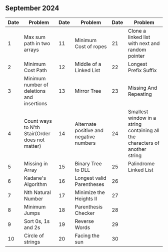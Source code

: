 ## September 2024

| Date | Problem                                         | Date | Problem                                 | Date | Problem                                                                     |
| ---- | ----------------------------------------------- | ---- | --------------------------------------- | ---- | --------------------------------------------------------------------------- |
| 1    | Max sum path in two arrays                      | 11   | Minimum Cost of ropes                   | 21   | Clone a linked list with next and random pointer                            |
| 2    | Minimum Cost Path                               | 12   | Middle of a Linked List                 | 22   | Longest Prefix Suffix                                                       |
| 3    | Minimum number of deletions and insertions      | 13   | Mirror Tree                             | 23   | Missing And Repeating                                                       |
| 4    | Count ways to N'th Stair(Order does not matter) | 14   | Alternate positive and negative numbers | 24   | Smallest window in a string containing all the characters of another string |
| 5    | Missing in Array                                | 15   | Binary Tree to DLL                      | 25   | Palindrome Linked List                                                      |
| 6    | Kadane's Algorithm                              | 16   | Longest valid Parentheses               | 26   |                                                                             |
| 7    | Nth Natural Number                              | 17   | Minimize the Heights II                 | 27   |                                                                             |
| 8    | Minimum Jumps                                   | 18   | Parenthesis Checker                     | 28   |                                                                             |
| 9    | Sort 0s, 1s and 2s                              | 19   | Reverse Words                           | 29   |                                                                             |
| 10   | Circle of strings                               | 20   | Facing the sun                          | 30   |                                                                             |
